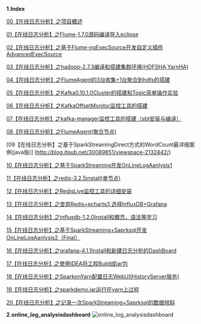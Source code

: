 **1.Index**

[00【在线日志分析】之项目概述](http://blog.itpub.net/30089851/viewspace-2132037/)

[01【在线日志分析】之Flume-1.7.0源码编译导入eclipse](http://blog.itpub.net/30089851/viewspace-2131976/)

[02【在线日志分析】之基于Flume-ngExecSource开发自定义插件AdvancedExecSource](http://blog.itpub.net/30089851/viewspace-2131995/)

[03【在线日志分析】之hadoop-2.7.3编译和搭建集群环境(HDFSHA,YarnHA)](http://blog.itpub.net/30089851/viewspace-2132036/)

[04【在线日志分析】之FlumeAgent的3台收集+1台聚合到hdfs的搭建](http://blog.itpub.net/30089851/viewspace-2132043/)

[05【在线日志分析】之Kafka0.10.1.0Cluster的搭建和Topic简单操作实验](http://blog.itpub.net/30089851/viewspace-2132049/)

[06【在线日志分析】之KafkaOffsetMonitor监控工具的搭建](http://blog.itpub.net/30089851/viewspace-2132050/)

[07【在线日志分析】之kafka-manager监控工具的搭建（sbt安装与编译）	](http://blog.itpub.net/30089851/viewspace-2132052/)

[08【在线日志分析】之FlumeAgent(聚合节点)](http://blog.itpub.net/30089851/viewspace-2132060/)

[09【在线日志分析】之基于SparkStreamingDirect方式的WordCount最详细案例(java版)]	(http://blog.itpub.net/30089851/viewspace-2132442/)

[10【在线日志分析】之基于SparkStreaming开发OnLineLogAanlysis1](http://blog.itpub.net/30089851/viewspace-2132443/)

[11【在线日志分析】之redis-3.2.5install(单节点)](http://blog.itpub.net/30089851/viewspace-2132446/)

[12【在线日志分析】之RedisLive监控工具的详细安装](http://blog.itpub.net/30089851/viewspace-2132455/)

[13【在线日志分析】之舍弃Redis+echarts3,选择InfluxDB+Grafana](http://blog.itpub.net/30089851/viewspace-2133320/)

[14【在线日志分析】之influxdb-1.2.0Install和概念，语法等学习](http://blog.itpub.net/30089851/viewspace-2133323/)

[15【在线日志分析】之基于SparkStreaming+Saprksql开发OnLineLogAanlysis2（Final）	](http://blog.itpub.net/30089851/viewspace-2133325/)

[16【在线日志分析】之grafana-4.1.1Install和新建日志分析的DashBoard](http://blog.itpub.net/30089851/viewspace-2133327/)

[17【在线日志分析】之使用IDEA将工程Build成jar包](http://blog.itpub.net/30089851/viewspace-2133861/)

[18【在线日志分析】之SparkonYarn配置日志WebUI(HistoryServer服务)](http://blog.itpub.net/30089851/viewspace-2133897/)

[19【在线日志分析】之sparkdemo.jar运行在yarn上过程](http://blog.itpub.net/30089851/viewspace-2133917/)

[20【在线日志分析】之记录一次SparkStreaming+Saprksql的数据倾斜](http://blog.itpub.net/30089851/viewspace-2133918/)

**2.online_log_analysisdashboard**
![online_log_analysisdashboard](https:://github.com/Hackeruncle/OnlineLogAnalysis/blob/master/raw/master/screenshots/DashBoard_Demo.jpg)
